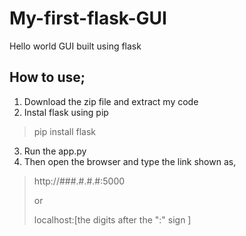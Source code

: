 # My-first-flask-GUI
Hello world GUI built using flask

## How to use;
1. Download the zip file  and extract my code
2. Instal flask using pip
  >pip install flask
3. Run the app.py
4. Then open the browser and type the link shown as,
  > http://###.#.#.#:5000 
  > 
  >or
  >
  > localhost:[the digits after the ":" sign ] 
